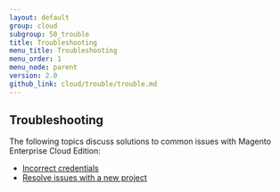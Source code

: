 ```yaml
---
layout: default
group: cloud
subgroup: 50_trouble
title: Troubleshooting
menu_title: Troubleshooting
menu_order: 1
menu_node: parent
version: 2.0
github_link: cloud/trouble/trouble.md
---
```


## Troubleshooting
The following topics discuss solutions to common issues with Magento Enterprise Cloud Edition:

*	[Incorrect credentials]({{page.baseurl}}cloud/trouble/trouble_ce-creds.html)
*	[Resolve issues with a new project]({{page.baseurl}}cloud/trouble/trouble_proj-startover.html)
